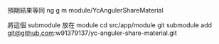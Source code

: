 
預期結果等同
ng g m module/YcAngulerShareMaterial

將這個 submodule 放在 module
cd src/app/module
git submodule add git@github.com:w91379137/yc-anguler-share-material.git

